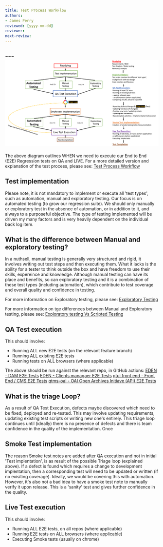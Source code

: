 ```yaml
---
title: Test Process WorkFlow
authors: 
- James Perry
reviewed: [yyyy-mm-dd]
reviewer:
next-review:
---
```


--- ![Test Work Flow Diagram](BLI_Test_Workflow.png)
---

The above diagram outlines WHEN we need to execute our End to End (E2E) Regression tests on QA and LIVE. For a more detailed version and explanation of the test process, please see: [Test Process Workflow](Test-Engineering\Test-Process-Workflow.md) 

## Test implementation

Please note, it is not mandatory to implement or execute all 'test types', such as automation, manual and exploratory testing. Our focus is on automated testing (to grow our regression suite). We should only manually or exploratory test in the absence of automation, or in addition to it, and always to a purposeful objective. The type of testing implemented will be driven my many factors and is very heavily dependent on the individual back log item. 

## What is the difference between Manual and exploratory testing?
In a nuthsell, manual testing is generally very structured and rigid, it involves writing out test steps and then executing them. What it lacks is the ability for a tester to think outside the box and have freedom to use their skills, expereince and knowledge. Although manual testing can have its place and benefits, so can exploratory testing and it is a combination of these test types (including automation), which contribute to test coverage and overall quality and confidence in testing. 

For more information on Exploratory testing, please see: [Exploratory Testing](Test-Engineering\Exploratory-Testing.md) 

For more information on tge differences between Manual and Exploratory testing, please see: [Exploratory testing Vs Scripted Testing](https://www.softwaretestinghelp.com/exploratory-testing-vs-scripted-testing/) 


## QA Test execution

This should involve:
- Running ALL new E2E tests (on the relevant feature branch)
- Running ALL existing E2E tests 
- Running tests on ALL browsers (where applicable) 

The above should be run against the relevant repo, in GitHub actions:
[EDEN - DAM E2E Tests](https://github.com/amdigital-co-uk/eden/actions/workflows/dam-e2e-tests.yml)
[EDEN - Clients managaer E2E Tests](https://github.com/amdigital-co-uk/eden/actions/workflows/clients-e2e-tests.yml)
[qtui front end - Front End / CMS E2E Tests](https://github.com/amdigital-co-uk/qtui-front-end/actions/workflows/e2e-tests.yml)
[qtms-oai - OAI Open Archives Initiave (API) E2E Tests](https://github.com/amdigital-co-uk/qtms-oai/actions)


## What is the triage Loop?

As a result of QA Test Execution, defects maybe discovered which need to be fixed, deployed and re-tested. This may involve updating requirements, updating existing test scripts or writing new one's entirely. This triage loop continues until (ideally) there is no presence of defects and there is team confidence in the quality of the implementation. Once

## Smoke Test implementation

The reason Smoke test notes are added after QA execution and not in initial 'Test implentation', is as result of the possible Triage loop (explained above). If a defect is found which requires a change to development implentation, then a corresponding test will need to be updated or written (if no exisiting coverage). Ideally, we would be covering this with automation. However, it's also not a bad idea to have a smoke test note to manually verify it upon release. This is a 'sanity' test and gives further confidence in the quality. 

## Live Test execution

This should involve:

- Running ALL E2E tests, on all repos (where applicable)
- Running E2E tests on ALL browsers (where applicable)
- Executing Smoke tests (usually on chrome)

